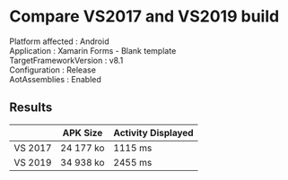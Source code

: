 # Compare VS2017 and VS2019 build

Platform affected : Android<br/>
Application : Xamarin Forms - Blank template<br/>
TargetFrameworkVersion : v8.1<br/>
Configuration : Release<br/>
AotAssemblies : Enabled<br/>

## Results

|               |    APK Size   |  Activity Displayed |
| ------------- | ------------- | ------------------- |
| VS 2017       | 24 177 ko     | 1115 ms             |
| VS 2019       | 34 938 ko     | 2455 ms             |

